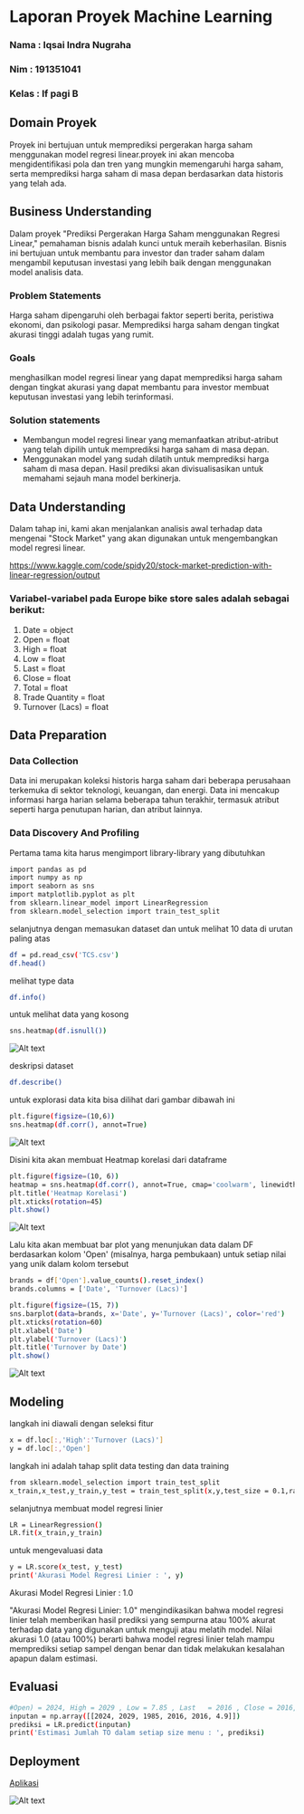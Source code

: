 # Laporan Proyek Machine Learning
### Nama : Iqsai Indra Nugraha
### Nim : 191351041
### Kelas : If pagi B

## Domain Proyek

Proyek ini bertujuan untuk memprediksi pergerakan harga saham menggunakan model regresi linear.proyek ini akan mencoba mengidentifikasi pola dan tren yang mungkin memengaruhi harga saham, serta memprediksi harga saham di masa depan berdasarkan data historis yang telah ada.

## Business Understanding

Dalam proyek "Prediksi Pergerakan Harga Saham menggunakan Regresi Linear," pemahaman bisnis adalah kunci untuk meraih keberhasilan. Bisnis ini bertujuan untuk membantu para investor dan trader saham dalam mengambil keputusan investasi yang lebih baik dengan menggunakan model analisis data. 

### Problem Statements

Harga saham dipengaruhi oleh berbagai faktor seperti berita, peristiwa ekonomi, dan psikologi pasar. Memprediksi harga saham dengan tingkat akurasi tinggi adalah tugas yang rumit.

 ### Goals
 
menghasilkan model regresi linear yang dapat memprediksi harga saham dengan tingkat akurasi yang dapat membantu para investor membuat keputusan investasi yang lebih terinformasi.

  ### Solution statements
  - Membangun model regresi linear yang memanfaatkan atribut-atribut yang telah dipilih untuk memprediksi harga saham di masa depan.
  - Menggunakan model yang sudah dilatih untuk memprediksi harga saham di masa depan. Hasil prediksi akan divisualisasikan untuk memahami sejauh mana model berkinerja.

  ## Data Understanding
  Dalam tahap ini, kami akan menjalankan analisis awal terhadap data mengenai "Stock Market" yang akan digunakan untuk mengembangkan model regresi linear.

  https://www.kaggle.com/code/spidy20/stock-market-prediction-with-linear-regression/output

  ### Variabel-variabel pada Europe bike store sales adalah sebagai berikut:
  1. Date = object 
  2. Open = float
  3. High = float
  4. Low = float
  5. Last = float
  6. Close = float
  7. Total = float
  8. Trade Quantity = float
  9. Turnover (Lacs) = float

## Data Preparation

### Data Collection
Data ini merupakan koleksi historis harga saham dari beberapa perusahaan terkemuka di sektor teknologi, keuangan, dan energi. Data ini mencakup informasi harga harian selama beberapa tahun terakhir, termasuk atribut seperti harga penutupan harian, dan atribut lainnya.

### Data Discovery And Profiling
Pertama tama kita harus mengimport library-library yang dibutuhkan 
``` bash
import pandas as pd
import numpy as np
import seaborn as sns
import matplotlib.pyplot as plt
from sklearn.linear_model import LinearRegression
from sklearn.model_selection import train_test_split
```
selanjutnya dengan memasukan dataset dan untuk melihat 10 data di urutan paling atas
```bash
df = pd.read_csv('TCS.csv')
df.head()
```
melihat type data 
``` bash
df.info()
```
untuk melihat data yang kosong 
``` bash
sns.heatmap(df.isnull())
```
![Alt text](gambar1.png) <br>

deskripsi dataset
```bash
df.describe()
```

untuk  explorasi data kita bisa dilihat dari gambar dibawah ini
``` bash
plt.figure(figsize=(10,6))
sns.heatmap(df.corr(), annot=True)
```
![Alt text](gambar2.png)

Disini kita akan membuat Heatmap korelasi dari dataframe
``` bash
plt.figure(figsize=(10, 6))
heatmap = sns.heatmap(df.corr(), annot=True, cmap='coolwarm', linewidths=.5)
plt.title('Heatmap Korelasi')
plt.xticks(rotation=45)
plt.show()
```
![Alt text](gmbr2.png)

Lalu kita akan membuat bar plot yang menunjukan data dalam DF berdasarkan kolom 'Open' (misalnya, harga pembukaan) untuk setiap nilai yang unik dalam kolom tersebut

``` bash
brands = df['Open'].value_counts().reset_index()
brands.columns = ['Date', 'Turnover (Lacs)']
```
``` bash
plt.figure(figsize=(15, 7))
sns.barplot(data=brands, x='Date', y='Turnover (Lacs)', color='red')
plt.xticks(rotation=60)
plt.xlabel('Date')
plt.ylabel('Turnover (Lacs)')
plt.title('Turnover by Date')
plt.show()
```
![Alt text](gmbr.png)

  ## Modeling
  langkah ini diawali dengan seleksi fitur
```bash
x = df.loc[:,'High':'Turnover (Lacs)']
y = df.loc[:,'Open']
```

langkah ini adalah tahap split data testing dan data training
```bash
from sklearn.model_selection import train_test_split
x_train,x_test,y_train,y_test = train_test_split(x,y,test_size = 0.1,random_state = 0)
```

selanjutnya membuat model regresi linier
```bash
LR = LinearRegression()
LR.fit(x_train,y_train)
```

untuk mengevaluasi data 
```bash
y = LR.score(x_test, y_test)
print('Akurasi Model Regresi Linier : ', y)
```
Akurasi Model Regresi Linier :  1.0

 "Akurasi Model Regresi Linier: 1.0" mengindikasikan bahwa model regresi linier telah memberikan hasil prediksi yang sempurna atau 100% akurat terhadap data yang digunakan untuk menguji atau melatih model. Nilai akurasi 1.0 (atau 100%) berarti bahwa model regresi linier telah mampu memprediksi setiap sampel dengan benar dan tidak melakukan kesalahan apapun dalam estimasi.

## Evaluasi
``` bash
#Open) = 2024, High	= 2029 , Low = 7.85 , Last	 = 2016 , Close = 2016,  Total Trade Quantity = 4.9 
inputan = np.array([[2024, 2029, 1985, 2016, 2016, 4.9]])
prediksi = LR.predict(inputan)
print('Estimasi Jumlah TO dalam setiap size menu : ', prediksi)
```

## Deployment

  [Aplikasi](https://tugasuts-fsy7f2kbb9aqupdhfmjjfs.streamlit.app/)

  ![Alt text](gambar3.png)

